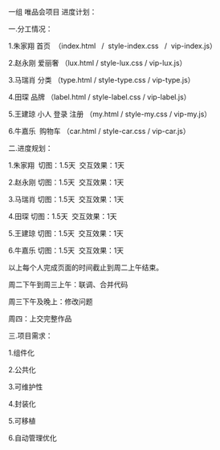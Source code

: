 一组  唯品会项目  进度计划：


一.分工情况：
  
1.朱家翔  首页  （index.html   /   style-index.css   /  vip-index.js）

2.赵永刚  爱丽奢  （lux.html   /   style-lux.css   /   vip-lux.js）

3.马瑞肖  分类  （type.html   /   style-type.css   /  vip-type.js）

4.田琛    品牌  （label.html   /   style-label.css  /   vip-label.js）

5.王建琼  小人 登录 注册  （my.html   /   style-my.css  /   vip-my.js）

6.牛嘉乐  购物车  （car.html    /   style-car.css  /   vip-car.js）


二.进度规划：

1.朱家翔  切图：1.5天  交互效果：1天

2.赵永刚  切图：1.5天  交互效果：1天

3.马瑞肖  切图：1.5天  交互效果：1天

4.田琛    切图：1.5天  交互效果：1天

5.王建琼  切图：1.5天  交互效果：1天

6.牛嘉乐  切图：1.5天  交互效果：1天

以上每个人完成页面的时间截止到周二上午结束。

周二下午到周三上午：联调、合并代码

周三下午及晚上：修改问题

周四：上交完整作品


三.项目需求：

1.组件化

2.公共化

3.可维护性

4.封装化

5.可移植

6.自动管理优化
